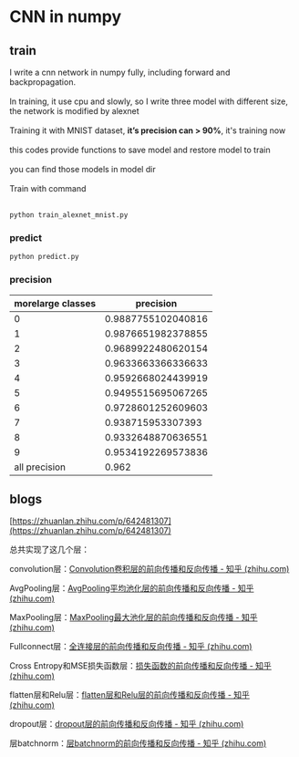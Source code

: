 # CNN in numpy 
## train
I write a cnn network in numpy fully, including forward and backpropagation.<br><br>
In training, it use cpu and slowly, so I write three model with different size, the network is modified by alexnet<br><br>
Training it with MNIST dataset, **it’s precision can > 90%**, it's training now<br><br>
this codes provide functions to save model and restore model to train<br><br>
you can find those models in model dir<br><br>
Train with command<br><br>
```
python train_alexnet_mnist.py
```

### predict

```
python predict.py
```

### precision

| morelarge classes | precision |
| ------ | ------ |
| 0 | 0.9887755102040816 |
| 1 | 0.9876651982378855 |
| 2 | 0.9689922480620154 |
| 3 | 0.9633663366336633 |
| 4 | 0.9592668024439919 |
| 5 | 0.9495515695067265 |
| 6 | 0.9728601252609603 |
| 7 | 0.938715953307393 |
| 8 | 0.9332648870636551 |
| 9 | 0.9534192269573836 |
| all precision | 0.962 |

## blogs
[https://zhuanlan.zhihu.com/p/642481307](https://zhuanlan.zhihu.com/p/642481307)<br>

总共实现了这几个层：

convolution层：[Convolution卷积层的前向传播和反向传播 - 知乎 (zhihu.com)](https://zhuanlan.zhihu.com/p/642200457)

AvgPooling层：[AvgPooling平均池化层的前向传播和反向传播 - 知乎 (zhihu.com)](https://zhuanlan.zhihu.com/p/642168553)

MaxPooling层：[MaxPooling最大池化层的前向传播和反向传播 - 知乎 (zhihu.com)](https://zhuanlan.zhihu.com/p/642116285)

Fullconnect层：[全连接层的前向传播和反向传播 - 知乎 (zhihu.com)](https://zhuanlan.zhihu.com/p/642043155)

Cross Entropy和MSE损失函数层：[损失函数的前向传播和反向传播 - 知乎 (zhihu.com)](https://zhuanlan.zhihu.com/p/642025009)

flatten层和Relu层：[flatten层和Relu层的前向传播和反向传播 - 知乎 (zhihu.com)](https://zhuanlan.zhihu.com/p/642418295)

dropout层：[dropout层的前向传播和反向传播 - 知乎 (zhihu.com)](https://zhuanlan.zhihu.com/p/642418780)

层batchnorm：[层batchnorm的前向传播和反向传播 - 知乎 (zhihu.com)](https://zhuanlan.zhihu.com/p/642444380)

